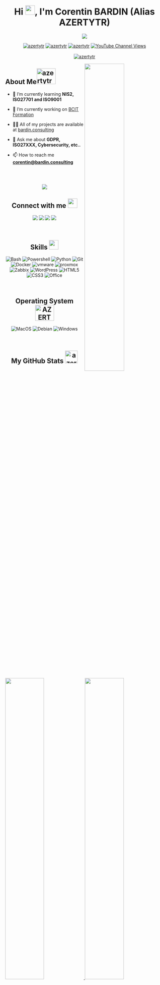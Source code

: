 <h1 align="center">Hi <img src = "https://raw.githubusercontent.com/MartinHeinz/MartinHeinz/master/wave.gif" height="30">, I'm Corentin BARDIN (Alias AZERTYTR)</h1>
<p align="center">
  <a href="https://www.bardin.consulting"><img src="https://readme-typing-svg.herokuapp.com?center=true&vCenter=true&lines=A+passionate+cybersecurity+consultant+!;Creator+of+bcit.fr;"></a>
</p>

<p align="center"> <a href="https://twitter.com/azertytr" target="blank">
<img src="https://img.shields.io/twitter/follow/azertytr?logo=x&style=for-the-badge" alt="azertytr" /></a> 
<a href="https://github.com/AZERTYTR" target="blank">
<img src="https://img.shields.io/github/followers/azertytr?label=Followers Github&style=for-the-badge" alt="azertytr" /></a>
<a href="https://github.com/AZERTYTR" target="blank">
<img src="https://img.shields.io/github/stars/AZERTYTR?label=%E2%AD%90%20Github&style=for-the-badge" alt="azertytr" /></a>
<a href="https://www.youtube.com/@bardinconsulting?si=xaS4TACGNMRK6bcy" target="blank">
<img alt="YouTube Channel Views" src="https://img.shields.io/youtube/channel/views/UCZjN8E_dtNlWus5omPSfHeA?logo=youtube&style=for-the-badge"></a>
    </br> </br>
 <a href="https://github.com/ryo-ma/github-profile-trophy"><img align="center" src="https://github-profile-trophy.vercel.app/?username=azertytr&theme=gitdimmed&column=7&no-frame=true&no-bg=true&rank=-C" alt="azertytr" /></a> 
</p>  


<img align="right" width="50%" alt="" src="https://img.AZERTYTR.com/logo/git_coding_animation.gif" />  
<h2> About Me<img src="https://media1.giphy.com/media/RifTnAQRz2mtH0EnZX/giphy.gif?cid=ecf05e473bwn2pq0626373ftybdehk7hpxh0s47uznvzr8uk&rid=giphy.gif&ct=s" alt="azertytr" height="50" width="60" /></h2>

- 🌱 I’m currently learning **NIS2, ISO27701 and ISO9001**  
  
- 🔭 I’m currently working on [BCIT Formation](https://bcit.fr)  
  
- 👨‍💻 All of my projects are available at [bardin.consulting](https://www.bardin.consulting)  
    
- 💬 Ask me about **GDPR, ISO27XXX, Cybersecurity, etc..**  
  
- 📫 How to reach me **corentin@bardin.consulting**  
 

 </br></br>
 <p  align="center">
<img src="https://user-images.githubusercontent.com/73097560/115834477-dbab4500-a447-11eb-908a-139a6edaec5c.gif">             
<br>
<div align="center">
<h2> Connect with me <img src='https://raw.githubusercontent.com/ShahriarShafin/ShahriarShafin/main/Assets/handshake.gif' height="30"> </h2>

<a href="https://www.bardin.consulting"><img src="https://img.shields.io/badge/@AZERTYTR__-%231DA1F2.svg?style=for-the-badge&logo=x&logoColor=white"></a> <a href="https://discord.gg/UZdxTvhcpn"><img src="https://img.shields.io/badge/azertytr-%235865F2.svg?style=for-the-badge&logo=discord&logoColor=white"></a> <a href="https://www.linkedin.com/in/Corentin-BARDIN/"><img src="https://img.shields.io/badge/Corentin_BARDIN-%230A66C2.svg?style=for-the-badge&logo=linkedin&logoColor=white"></a> <a href="https://youtube.com/@bardinconsulting?si=xaS4TACGNMRK6bcy"><img src="https://img.shields.io/badge/BCIT-%23FF0000.svg?style=for-the-badge&logo=youtube&logoColor=white"></a>

 </br>

<h2> Skills <img src = "https://media2.giphy.com/media/QssGEmpkyEOhBCb7e1/giphy.gif?cid=ecf05e47a0n3gi1bfqntqmob8g9aid1oyj2wr3ds3mg700bl&rid=giphy.gif"  height="30"> </h2>

![Bash](https://img.shields.io/badge/bash-%23CDCDCE.svg?style=for-the-badge&logo=gnubash&logoColor=1B1B1F)
![Powershell](https://img.shields.io/badge/powershell-%235391FE.svg?style=for-the-badge&logo=powershell&logoColor=1B1B1F)
![Python](https://img.shields.io/badge/python-%233570A0.svg?style=for-the-badge&logo=python&logoColor=FFE05D)
![Git](https://img.shields.io/badge/git-%23F05032.svg?style=for-the-badge&logo=git&logoColor=white)
![Docker](https://img.shields.io/badge/docker-%230db7ed.svg?style=for-the-badge&logo=docker&logoColor=white)
![vmware](https://img.shields.io/badge/ESXi-%23607078.svg?style=for-the-badge&logo=vmware&logoColor=white)
![proxmox](https://img.shields.io/badge/proxmox-%23E57000.svg?style=for-the-badge&logo=proxmox&logoColor=white)
![Zabbix](https://img.shields.io/badge/zabbix-%23CC2936.svg?style=for-the-badge&logo=Zotero&logoColor=white)
![WordPress](https://img.shields.io/badge/wordpress-%2321759B.svg?style=for-the-badge&logo=WordPress&logoColor=white)
![HTML5](https://img.shields.io/badge/html5-%23E34F26.svg?style=for-the-badge&logo=HTML5&logoColor=white)
![CSS3](https://img.shields.io/badge/css3-%231572B6.svg?style=for-the-badge&logo=CSS3&logoColor=white)
![Office](https://img.shields.io/badge/office_suite-%23D83B01.svg?style=for-the-badge&logo=MicrosoftOffice&logoColor=white)
 
  </br>

  <h2> Operating System <img src = "https://media1.giphy.com/media/WFZvB7VIXBgiz3oDXE/giphy.gif?cid=ecf05e47o85shd30d0qgkajffwr0b06zj4dt9onfr4vnehqk&rid=giphy.gif&ct=s" alt="AZERTYTR" height="50" width="60"> </h2>

![MacOS](https://img.shields.io/badge/macos-%23000000.svg?style=for-the-badge&logo=apple&logoColor=white)
![Debian](https://img.shields.io/badge/debian-%23A81D33.svg?style=for-the-badge&logo=Debian&logoColor=white)
![Windows](https://img.shields.io/badge/windows-%230078D6.svg?style=for-the-badge&logo=windows&logoColor=white)
 
 <br>

<h2> My GitHub Stats <img src="https://media2.giphy.com/media/CwTvSiWflgCGKgz5eb/giphy.gif?cid=ecf05e472sy191foql0okctbjdxbwd3wcywx85il2swgzble&rid=giphy.gif&ct=s" alt="azertytr" width="40" height="40"/>  </h2>


<br/>
<p align="left">
  <a href="https://www.bardin.consulting/">
  <img width="49.5%" src="https://github-readme-stats.vercel.app/api?username=AZERTYTR&show_icons=true&locale=en&bg_color=0D1117&text_color=ffffff&hide_border=true" />
    <img width="49.5%" src="https://github-readme-streak-stats.herokuapp.com/?user=AZERTYTR&theme=dark&background=0D1117&hide_border=true" />
  </a>
</p>
<br>
<br>


<img align="center" src="https://img.shields.io/endpoint?url=https%3A%2F%2Fhits.dwyl.com%2FAZERTYTR%2FAZERTYTR.json%3Fcolor%3Dblue&style=for-the-badge" alt="azertytr" />
</div>
 
